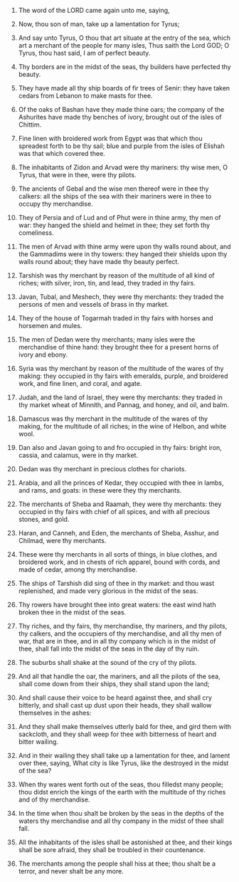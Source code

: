 1. The word of the LORD came again unto me, saying,

2. Now, thou
son of man, take up a lamentation for Tyrus;

3. And say unto Tyrus,
O thou that art situate at the entry of the sea, which art a merchant
of the people for many isles, Thus saith the Lord GOD; O Tyrus, thou
hast said, I am of perfect beauty.

4. Thy borders are in the midst of the seas, thy builders have
perfected thy beauty.

5. They have made all thy ship boards of fir trees of Senir: they
have taken cedars from Lebanon to make masts for thee.

6. Of the oaks of Bashan have they made thine oars; the company of
the Ashurites have made thy benches of ivory, brought out of the isles
of Chittim.

7. Fine linen with broidered work from Egypt was that which thou
spreadest forth to be thy sail; blue and purple from the isles of
Elishah was that which covered thee.

8. The inhabitants of Zidon and Arvad were thy mariners: thy wise
men, O Tyrus, that were in thee, were thy pilots.

9. The ancients of Gebal and the wise men thereof were in thee thy
calkers: all the ships of the sea with their mariners were in thee to
occupy thy merchandise.

10. They of Persia and of Lud and of Phut were in thine army, thy
men of war: they hanged the shield and helmet in thee; they set forth
thy comeliness.

11. The men of Arvad with thine army were upon thy walls round
about, and the Gammadims were in thy towers: they hanged their shields
upon thy walls round about; they have made thy beauty perfect.

12. Tarshish was thy merchant by reason of the multitude of all kind
of riches; with silver, iron, tin, and lead, they traded in thy fairs.

13. Javan, Tubal, and Meshech, they were thy merchants: they traded
the persons of men and vessels of brass in thy market.

14. They of the house of Togarmah traded in thy fairs with horses
and horsemen and mules.

15. The men of Dedan were thy merchants; many isles were the
merchandise of thine hand: they brought thee for a present horns of
ivory and ebony.

16. Syria was thy merchant by reason of the multitude of the wares
of thy making: they occupied in thy fairs with emeralds, purple, and
broidered work, and fine linen, and coral, and agate.

17. Judah, and the land of Israel, they were thy merchants: they
traded in thy market wheat of Minnith, and Pannag, and honey, and oil,
and balm.

18. Damascus was thy merchant in the multitude of the wares of thy
making, for the multitude of all riches; in the wine of Helbon, and
white wool.

19. Dan also and Javan going to and fro occupied in thy fairs:
bright iron, cassia, and calamus, were in thy market.

20. Dedan was thy merchant in precious clothes for chariots.

21. Arabia, and all the princes of Kedar, they occupied with thee in
lambs, and rams, and goats: in these were they thy merchants.

22. The merchants of Sheba and Raamah, they were thy merchants: they
occupied in thy fairs with chief of all spices, and with all precious
stones, and gold.

23. Haran, and Canneh, and Eden, the merchants of Sheba, Asshur, and
Chilmad, were thy merchants.

24. These were thy merchants in all sorts of things, in blue
clothes, and broidered work, and in chests of rich apparel, bound with
cords, and made of cedar, among thy merchandise.

25. The ships of Tarshish did sing of thee in thy market: and thou
wast replenished, and made very glorious in the midst of the seas.

26. Thy rowers have brought thee into great waters: the east wind
hath broken thee in the midst of the seas.

27. Thy riches, and thy fairs, thy merchandise, thy mariners, and
thy pilots, thy calkers, and the occupiers of thy merchandise, and all
thy men of war, that are in thee, and in all thy company which is in
the midst of thee, shall fall into the midst of the seas in the day of
thy ruin.

28. The suburbs shall shake at the sound of the cry of thy pilots.

29. And all that handle the oar, the mariners, and all the pilots of
the sea, shall come down from their ships, they shall stand upon the
land;

30. And shall cause their voice to be heard against thee, and
shall cry bitterly, and shall cast up dust upon their heads, they
shall wallow themselves in the ashes:

31. And they shall make
themselves utterly bald for thee, and gird them with sackcloth, and
they shall weep for thee with bitterness of heart and bitter wailing.

32. And in their wailing they shall take up a lamentation for thee,
and lament over thee, saying, What city is like Tyrus, like the
destroyed in the midst of the sea?

33. When thy wares went forth
out of the seas, thou filledst many people; thou didst enrich the
kings of the earth with the multitude of thy riches and of thy
merchandise.

34. In the time when thou shalt be broken by the seas in the depths
of the waters thy merchandise and all thy company in the midst of thee
shall fall.

35. All the inhabitants of the isles shall be astonished at thee,
and their kings shall be sore afraid, they shall be troubled in their
countenance.

36. The merchants among the people shall hiss at thee; thou shalt be
a terror, and never shalt be any more.